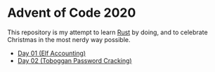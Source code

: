 # Advent of Code 2020

This repository is my attempt to learn [Rust](https://rust-lang.org) by doing, 
and to celebrate Christmas in the most nerdy way possible.

- [Day 01 (Elf Accounting)](src/day01.rs)
- [Day 02 (Toboggan Password Cracking)](src/day02.rs)